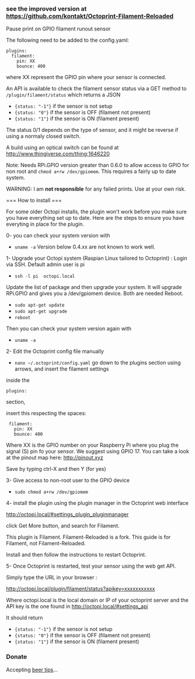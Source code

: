 ### see the improved version at https://github.com/kontakt/Octoprint-Filament-Reloaded

Pause print on GPIO filament runout sensor

The following need to be added to the config.yaml:

```
plugins:
  filament:
    pin: XX
    bounce: 400
```
where XX represent the GPIO pin where your sensor is connected.

An API is available to check the filament sensor status via a GET method to `/plugin/filament/status` which returns a JSON

- `{status: "-1"}` if the sensor is not setup
- `{status: "0"}` if the sensor is OFF (filament not present)
- `{status: "1"}` if the sensor is ON (filament present)

The status 0/1 depends on the type of sensor, and it might be reverse if using a normaly closed switch.

A build using an optical switch can be found at http://www.thingiverse.com/thing:1646220

Note: Needs RPi.GPIO version greater than 0.6.0 to allow access to GPIO for non root and `chmod a+rw /dev/gpiomem`.
This requires a fairly up to date system.

WARNING: I am **not responsible** for any failed prints. Use at your own risk.

=== How to install ===

For some older Octopi installs, the plugin won't work before you make sure you have everything set up to date. Here are the steps to ensure you have everyting in place for the plugin. 

 0- you can check your system version with 
- `uname -a` 
Version below 0.4.xx are not known to work well. 

 1- Upgrade your Octopi system (Raspian Linux tailored to Octoprint) :
 Login via SSH. Default admin user is pi
 - `ssh -l pi  octopi.local`  
 
 Update the list of package and then upgrade your system. It will upgrade RPi.GPIO and gives you a /dev/gpiomem device. Both are needed Reboot.
  - `sudo apt-get update`
  - `sudo apt-get upgrade`
  - `reboot` 
  
  Then you can check your system version again with 
  - `uname -a` 

 2- Edit the Octoprint config file manually 
 
 - `nano ~/.octoprint/config.yaml`
 go down to the plugins section using arrows, and insert the filament settings
 
 inside the
 ```
plugins:
```
section,  

insert this respecting the spaces:
 ```
  filament:
    pin: XX
    bounce: 400
```
Where XX is the GPIO number on your Raspberry Pi where you plug the signal (S) pin fo your sensor. We suggest using GPIO 17. You can take a look at the pinout map here: http://pinout.xyz

Save by typing ctrl-X and then Y (for yes)

 3- Give access to non-root user to the GPIO device
 
  - `sudo chmod a+rw /dev/gpiomem`
 
 4- install the plugin using the plugin manager in the Octoprint web interface

http://octopi.local/#settings_plugin_pluginmanager

click Get More button, and search for Filament.

This plugin is Filament. Filament-Reloaded is a fork. This guide is for Filament, not Filament-Reloaded.

Install and then follow the instructions to restart Octoprint.

 5- Once Octoprint is restarted, test your sensor using the web get API.
 
 Simply type the URL in your browser :
 
 http://octopi.local/plugin/filament/status?apikey=xxxxxxxxxxx
 
 Where octopi.local is the local domain or IP of your octoprint server and the API key is the one found in http://octopi.local/#settings_api
 
 It should return 
 - `{status: "-1"}` if the sensor is not setup
- `{status: "0"}` if the sensor is OFF (filament not present)
- `{status: "1"}` if the sensor is ON (filament present)



### Donate

Accepting [beer tips](https://paypal.me/ovidiuhossu)...
